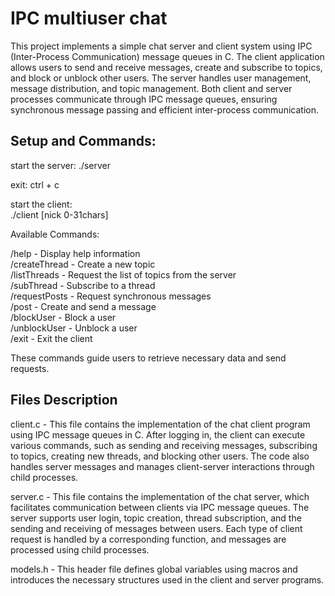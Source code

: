 # IPC multiuser chat
This project implements a simple chat server and client system using IPC (Inter-Process Communication) message queues in C. The client application allows users to send and receive messages, create and subscribe to topics, and block or unblock other users. The server handles user management, message distribution, and topic management. Both client and server processes communicate through IPC message queues, ensuring synchronous message passing and efficient inter-process communication.


## Setup and Commands:  

start the server: 
./server  

exit: ctrl + c  

start the client:  
./client [nick 0-31chars]  

Available Commands:  

/help - Display help information  
/createThread - Create a new topic  
/listThreads - Request the list of topics from the server  
/subThread - Subscribe to a thread  
/requestPosts - Request synchronous messages  
/post - Create and send a message  
/blockUser - Block a user  
/unblockUser - Unblock a user  
/exit - Exit the client  

These commands guide users to retrieve necessary data and send requests.  

## Files Description
client.c - This file contains the implementation of the chat client program using IPC message queues in C. After logging in, the client can execute various commands, such as sending and receiving messages, subscribing to topics, creating new threads, and blocking other users. The code also handles server messages and manages client-server interactions through child processes.

server.c - This file contains the implementation of the chat server, which facilitates communication between clients via IPC message queues. The server supports user login, topic creation, thread subscription, and the sending and receiving of messages between users. Each type of client request is handled by a corresponding function, and messages are processed using child processes.

models.h - This header file defines global variables using macros and introduces the necessary structures used in the client and server programs.
